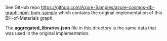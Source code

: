 See GitHub repo https://github.com/Azure-Samples/azure-cosmos-db-graph-npm-bom-sample
which contains the original implementation of this Bill-of-Materials graph.

The **aggregated_libraries.json** file in this directory is the same data that
was used in the original implementation.
